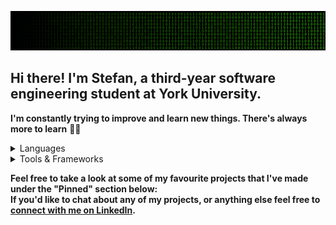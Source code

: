 ![Profile Banner Image](images/github_profile_banner_2.png)


## Hi there! I'm Stefan, a third-year software engineering student at York University.
**I'm constantly trying to improve and learn new things. There's always more to learn** 👨‍💻


<details>
  <summary>Languages</summary>
  <div>
    <p>
      <a href="https://skillicons.dev">
        <img src="https://skillicons.dev/icons?i=java,python,js,ts,c" />
      </a>
    </p>
  </div>
</details>

<details>
  <summary>Tools & Frameworks</summary>
  <div>
    <p>
      <a href="https://skillicons.dev">
        <img src="https://skillicons.dev/icons?i=react,tailwind,express,nextjs,spring,flask,mysql,postgres,sqlite,mongodb,docker" />
      </a>
    </p>
  </div>
</details>


**Feel free to take a look at some of my favourite projects that I've made under the "Pinned" section below:**  
**If you'd like to chat about any of my projects, or anything else feel free to [connect with me on LinkedIn](https://www.linkedin.com/in/stefan-smol/).**

